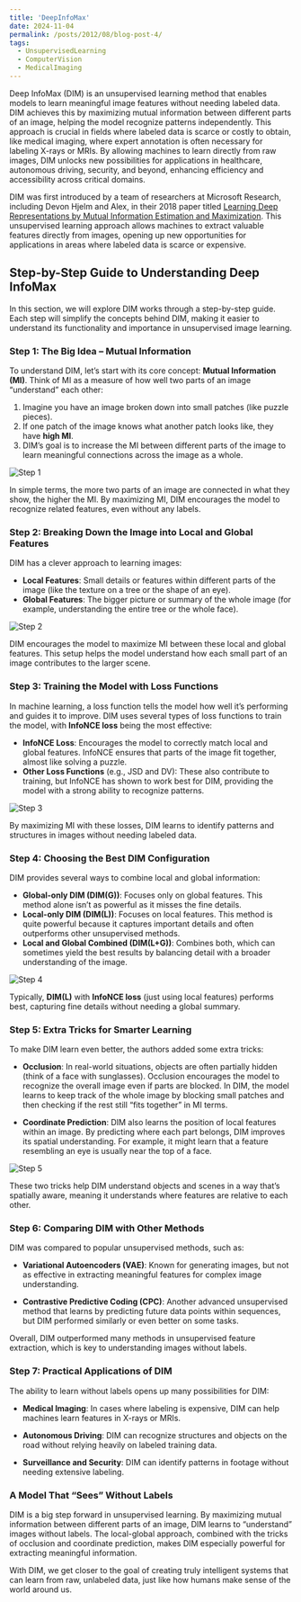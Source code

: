 ```yaml
---
title: 'DeepInfoMax'
date: 2024-11-04
permalink: /posts/2012/08/blog-post-4/
tags:
  - UnsupervisedLearning
  - ComputerVision
  - MedicalImaging
---
```


Deep InfoMax (DIM) is an unsupervised learning method that enables models to learn meaningful image features without needing labeled data. DIM achieves this by maximizing mutual information between different parts of an image, helping the model recognize patterns independently. This approach is crucial in fields where labeled data is scarce or costly to obtain, like medical imaging, where expert annotation is often necessary for labeling X-rays or MRIs. By allowing machines to learn directly from raw images, DIM unlocks new possibilities for applications in healthcare, autonomous driving, security, and beyond, enhancing efficiency and accessibility across critical domains.

DIM was first introduced by a team of researchers at Microsoft Research, including Devon Hjelm and Alex, in their 2018 paper titled [Learning Deep Representations by Mutual Information Estimation and Maximization](https://arxiv.org/pdf/1808.06670). This unsupervised learning approach allows machines to extract valuable features directly from images, opening up new opportunities for applications in areas where labeled data is scarce or expensive.

## Step-by-Step Guide to Understanding Deep InfoMax

In this section, we will explore DIM works through a step-by-step guide. Each step will simplify the concepts behind DIM, making it easier to understand its functionality and importance in unsupervised image learning.

### Step 1: The Big Idea – Mutual Information

To understand DIM, let’s start with its core concept: **Mutual Information (MI)**. Think of MI as a measure of how well two parts of an image “understand” each other:

1. Imagine you have an image broken down into small patches (like puzzle pieces).
2. If one patch of the image knows what another patch looks like, they have **high MI**.
3. DIM’s goal is to increase the MI between different parts of the image to learn meaningful connections across the image as a whole.

![Step 1](../_pages/step1.PNG)

In simple terms, the more two parts of an image are connected in what they show, the higher the MI. By maximizing MI, DIM encourages the model to recognize related features, even without any labels.


### Step 2: Breaking Down the Image into Local and Global Features

DIM has a clever approach to learning images:

- **Local Features**: Small details or features within different parts of the image (like the texture on a tree or the shape of an eye).
- **Global Features**: The bigger picture or summary of the whole image (for example, understanding the entire tree or the whole face).

![Step 2](../_pages/step2.png)

DIM encourages the model to maximize MI between these local and global features. This setup helps the model understand how each small part of an image contributes to the larger scene.

### Step 3: Training the Model with Loss Functions

In machine learning, a loss function tells the model how well it’s performing and guides it to improve. DIM uses several types of loss functions to train the model, with **InfoNCE loss** being the most effective:

- **InfoNCE Loss**: Encourages the model to correctly match local and global features. InfoNCE ensures that parts of the image fit together, almost like solving a puzzle.
- **Other Loss Functions** (e.g., JSD and DV): These also contribute to training, but InfoNCE has shown to work best for DIM, providing the model with a strong ability to recognize patterns.

![Step 3](../_pages/step3.png)

By maximizing MI with these losses, DIM learns to identify patterns and structures in images without needing labeled data.

### Step 4: Choosing the Best DIM Configuration

DIM provides several ways to combine local and global information:

- **Global-only DIM (DIM(G))**: Focuses only on global features. This method alone isn’t as powerful as it misses the fine details.
- **Local-only DIM (DIM(L))**: Focuses on local features. This method is quite powerful because it captures important details and often outperforms other unsupervised methods.
- **Local and Global Combined (DIM(L+G))**: Combines both, which can sometimes yield the best results by balancing detail with a broader understanding of the image.

![Step 4](../_pages/step4.png)

Typically, **DIM(L)** with **InfoNCE loss** (just using local features) performs best, capturing fine details without needing a global summary.


### Step 5: Extra Tricks for Smarter Learning

To make DIM learn even better, the authors added some extra tricks:

- **Occlusion**: In real-world situations, objects are often partially hidden (think of a face with sunglasses). Occlusion encourages the model to recognize the overall image even if parts are blocked. In DIM, the model learns to keep track of the whole image by blocking small patches and then checking if the rest still “fits together” in MI terms.

- **Coordinate Prediction**: DIM also learns the position of local features within an image. By predicting where each part belongs, DIM improves its spatial understanding. For example, it might learn that a feature resembling an eye is usually near the top of a face.

![Step 5](../_pages/step5.png)

These two tricks help DIM understand objects and scenes in a way that’s spatially aware, meaning it understands where features are relative to each other.

### Step 6: Comparing DIM with Other Methods

DIM was compared to popular unsupervised methods, such as:

- **Variational Autoencoders (VAE)**: Known for generating images, but not as effective in extracting meaningful features for complex image understanding.

- **Contrastive Predictive Coding (CPC)**: Another advanced unsupervised method that learns by predicting future data points within sequences, but DIM performed similarly or even better on some tasks.

Overall, DIM outperformed many methods in unsupervised feature extraction, which is key to understanding images without labels.

### Step 7: Practical Applications of DIM

The ability to learn without labels opens up many possibilities for DIM:

- **Medical Imaging**: In cases where labeling is expensive, DIM can help machines learn features in X-rays or MRIs.

- **Autonomous Driving**: DIM can recognize structures and objects on the road without relying heavily on labeled training data.

- **Surveillance and Security**: DIM can identify patterns in footage without needing extensive labeling.

### A Model That “Sees” Without Labels

DIM is a big step forward in unsupervised learning. By maximizing mutual information between different parts of an image, DIM learns to “understand” images without labels. The local-global approach, combined with the tricks of occlusion and coordinate prediction, makes DIM especially powerful for extracting meaningful information.

With DIM, we get closer to the goal of creating truly intelligent systems that can learn from raw, unlabeled data, just like how humans make sense of the world around us.







